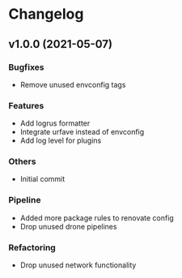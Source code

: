 # Changelog

## v1.0.0 (2021-05-07)

### Bugfixes

- Remove unused envconfig tags

### Features

- Add logrus formatter
- Integrate urfave instead of envconfig
- Add log level for plugins

### Others

- Initial commit

### Pipeline

- Added more package rules to renovate config
- Drop unused drone pipelines

### Refactoring

- Drop unused network functionality

